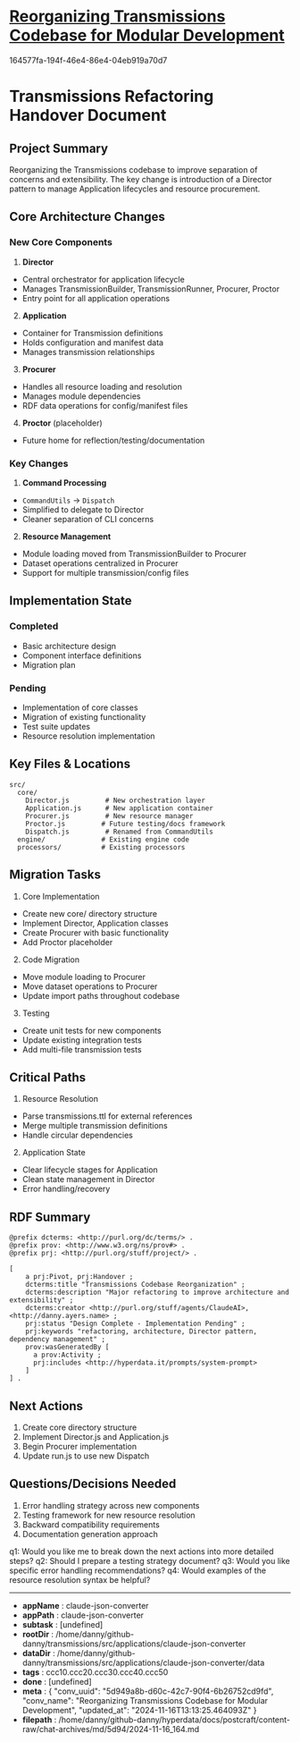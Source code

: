 # [Reorganizing Transmissions Codebase for Modular Development](https://claude.ai/chat/5d949a8b-d60c-42c7-90f4-6b26752cd9fd)

164577fa-194f-46e4-86e4-04eb919a70d7

 

<antArtifact identifier="handover-doc" type="text/markdown" title="Transmissions Refactoring Handover Document">

# Transmissions Refactoring Handover Document

## Project Summary
Reorganizing the Transmissions codebase to improve separation of concerns and extensibility. The key change is introduction of a Director pattern to manage Application lifecycles and resource procurement.

## Core Architecture Changes

### New Core Components

1. **Director**
- Central orchestrator for application lifecycle
- Manages TransmissionBuilder, TransmissionRunner, Procurer, Proctor 
- Entry point for all application operations

2. **Application** 
- Container for Transmission definitions
- Holds configuration and manifest data
- Manages transmission relationships

3. **Procurer**
- Handles all resource loading and resolution
- Manages module dependencies
- RDF data operations for config/manifest files

4. **Proctor** (placeholder)
- Future home for reflection/testing/documentation

### Key Changes

1. **Command Processing**
- `CommandUtils` → `Dispatch`
- Simplified to delegate to Director
- Cleaner separation of CLI concerns

2. **Resource Management**
- Module loading moved from TransmissionBuilder to Procurer
- Dataset operations centralized in Procurer
- Support for multiple transmission/config files

## Implementation State

### Completed
- Basic architecture design
- Component interface definitions
- Migration plan

### Pending
- Implementation of core classes
- Migration of existing functionality
- Test suite updates
- Resource resolution implementation

## Key Files & Locations

```
src/
  core/
    Director.js         # New orchestration layer
    Application.js      # New application container
    Procurer.js         # New resource manager  
    Proctor.js         # Future testing/docs framework
    Dispatch.js         # Renamed from CommandUtils
  engine/              # Existing engine code
  processors/          # Existing processors
```

## Migration Tasks

1. Core Implementation
- Create new core/ directory structure
- Implement Director, Application classes
- Create Procurer with basic functionality
- Add Proctor placeholder

2. Code Migration
- Move module loading to Procurer
- Move dataset operations to Procurer
- Update import paths throughout codebase

3. Testing
- Create unit tests for new components
- Update existing integration tests
- Add multi-file transmission tests

## Critical Paths

1. Resource Resolution
- Parse transmissions.ttl for external references
- Merge multiple transmission definitions
- Handle circular dependencies

2. Application State
- Clear lifecycle stages for Application
- Clean state management in Director
- Error handling/recovery

## RDF Summary
```turtle
@prefix dcterms: <http://purl.org/dc/terms/> .
@prefix prov: <http://www.w3.org/ns/prov#> .
@prefix prj: <http://purl.org/stuff/project/> .

[
    a prj:Pivot, prj:Handover ;
    dcterms:title "Transmissions Codebase Reorganization" ;
    dcterms:description "Major refactoring to improve architecture and extensibility" ;
    dcterms:creator <http://purl.org/stuff/agents/ClaudeAI>, <http://danny.ayers.name> ;
    prj:status "Design Complete - Implementation Pending" ;
    prj:keywords "refactoring, architecture, Director pattern, dependency management" ;
    prov:wasGeneratedBy [
      a prov:Activity ;
      prj:includes <http://hyperdata.it/prompts/system-prompt>
    ]
] .
```

## Next Actions

1. Create core directory structure
2. Implement Director.js and Application.js
3. Begin Procurer implementation
4. Update run.js to use new Dispatch

## Questions/Decisions Needed

1. Error handling strategy across new components
2. Testing framework for new resource resolution
3. Backward compatibility requirements
4. Documentation generation approach

</antArtifact>

q1: Would you like me to break down the next actions into more detailed steps?
q2: Should I prepare a testing strategy document?
q3: Would you like specific error handling recommendations?
q4: Would examples of the resource resolution syntax be helpful?

---

* **appName** : claude-json-converter
* **appPath** : claude-json-converter
* **subtask** : [undefined]
* **rootDir** : /home/danny/github-danny/transmissions/src/applications/claude-json-converter
* **dataDir** : /home/danny/github-danny/transmissions/src/applications/claude-json-converter/data
* **tags** : ccc10.ccc20.ccc30.ccc40.ccc50
* **done** : [undefined]
* **meta** : {
  "conv_uuid": "5d949a8b-d60c-42c7-90f4-6b26752cd9fd",
  "conv_name": "Reorganizing Transmissions Codebase for Modular Development",
  "updated_at": "2024-11-16T13:13:25.464093Z"
}
* **filepath** : /home/danny/github-danny/hyperdata/docs/postcraft/content-raw/chat-archives/md/5d94/2024-11-16_164.md